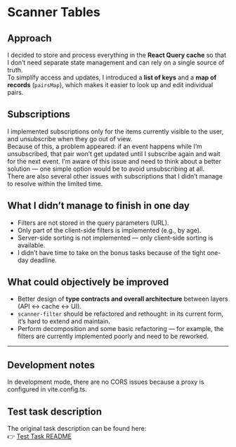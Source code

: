 # Scanner Tables

## Approach

I decided to store and process everything in the **React Query cache** so that I don’t need separate state management and can rely on a single source of truth.  
To simplify access and updates, I introduced a **list of keys** and a **map of records** (`pairsMap`), which makes it easier to look up and edit individual pairs.

## Subscriptions

I implemented subscriptions only for the items currently visible to the user, and unsubscribe when they go out of view.  
Because of this, a problem appeared: if an event happens while I’m unsubscribed, that pair won’t get updated until I subscribe again and wait for the next event. I’m aware of this issue and need to think about a better solution — one simple option would be to avoid unsubscribing at all.  
There are also several other issues with subscriptions that I didn’t manage to resolve within the limited time.

## What I didn’t manage to finish in one day

- Filters are not stored in the query parameters (URL).  
- Only part of the client-side filters is implemented (e.g., by age).  
- Server-side sorting is not implemented — only client-side sorting is available.  
- I didn’t have time to take on the bonus tasks because of the tight one-day deadline.  

## What could objectively be improved

- Better design of **type contracts and overall architecture** between layers (API ↔ cache ↔ UI).  
- `scanner-filter` should be refactored and rethought: in its current form, it’s hard to extend and maintain.  
- Perform decomposition and some basic refactoring — for example, the filters are currently implemented poorly and need to be reworked.  

---

## Development notes

In development mode, there are no CORS issues because a proxy is configured in vite.config.ts.


## Test task description

The original task description can be found here:  
👉 [Test Task README](https://github.com/Guid21/fe-test/blob/master/TASK_README.md)